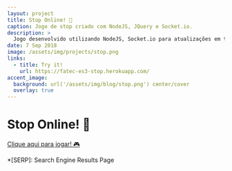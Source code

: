 ```yaml
---
layout: project
title: Stop Online! 🛑
caption: Jogo de stop criado com NodeJS, JQuery e Socket.io.
description: >
  Jogo desenvolvido utilizando NodeJS, Socket.io para atualizações em tempo real e JQuery para atualizações visuais e efeitos dos especiais.
date: 7 Sep 2018
image: /assets/img/projects/stop.png
links:
  - title: Try it!
    url: https://fatec-es3-stop.herokuapp.com/
accent_image: 
  background: url('/assets/img/blog/stop.png') center/cover
  overlay: true
---
```


# Stop Online! 🛑

[Clique aqui para jogar! :video_game:](https://fatec-es3-stop.herokuapp.com/)

*[SERP]: Search Engine Results Page
